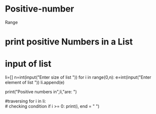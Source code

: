 # Positive-number
Range
# print positive Numbers in a List
  
# input of list
li=[]
n=int(input("Enter size of list "))
for i in range(0,n):
    e=int(input("Enter element of list "))
    li.append(e)

print("Positive numbers in",li,"are: ")
  
#traversing
for i in li:   
    # checking condition
    if i >= 0:
       print(i, end = " ")
